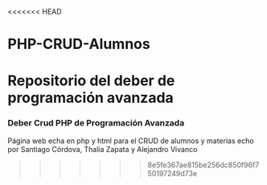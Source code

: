 <<<<<<< HEAD
# PHP-CRUD-Alumnos
Repositorio del deber de programación avanzada
=======
### Deber Crud PHP de Programación Avanzada
Página web echa en php y html para el CRUD de alumnos y materias echo por Santiago Córdova, Thalia Zapata y Alejandro Vivanco
>>>>>>> 8e5fe367ae815be256dc850f96f750197249d73e
